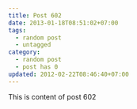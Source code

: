```yaml
---
title: Post 602
date: 2013-01-18T08:51:02+07:00
tags:
  - random post
  - untagged
category:
  - random post
  - post has 0
updated: 2012-02-22T08:46:40+07:00
---
```

This is content of post 602